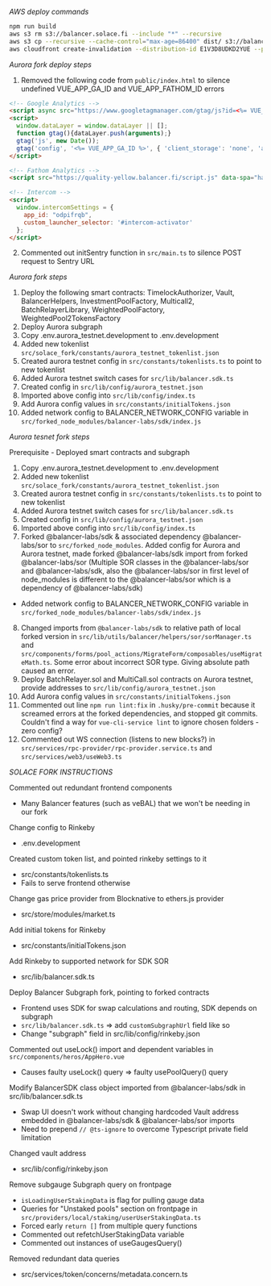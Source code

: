 *AWS deploy commands*

```bash
npm run build
aws s3 rm s3://balancer.solace.fi --include "*" --recursive
aws s3 cp --recursive --cache-control="max-age=86400" dist/ s3://balancer.solace.fi/
aws cloudfront create-invalidation --distribution-id E1V3D8UDKD2YUE --paths "/*"
```

*Aurora fork deploy steps*

1. Removed the following code from `public/index.html` to silence undefined VUE_APP_GA_ID and VUE_APP_FATHOM_ID errors

```html
<!-- Google Analytics -->
<script async src="https://www.googletagmanager.com/gtag/js?id=<%= VUE_APP_GA_ID %>"></script>
<script>
  window.dataLayer = window.dataLayer || [];
  function gtag(){dataLayer.push(arguments);}
  gtag('js', new Date());
  gtag('config', '<%= VUE_APP_GA_ID %>', { 'client_storage': 'none', 'anonymize_ip': true });
</script>

<!-- Fathom Analytics -->
<script src="https://quality-yellow.balancer.fi/script.js" data-spa="hash" data-site="<%= VUE_APP_FATHOM_SITE_ID %>" defer></script>

<!-- Intercom -->
<script>
  window.intercomSettings = {
    app_id: "odpifrqb",
    custom_launcher_selector: '#intercom-activator'
  };
</script>
```

2. Commented out initSentry function in `src/main.ts` to silence POST request to Sentry URL

*Aurora fork steps*

1. Deploy the following smart contracts: TimelockAuthorizer, Vault, BalancerHelpers, InvestmentPoolFactory, Multicall2, BatchRelayerLibrary, WeightedPoolFactory, WeightedPool2TokensFactory
2. Deploy Aurora subgraph
3. Copy .env.aurora_testnet.development to .env.development
4. Added new tokenlist `src/solace_fork/constants/aurora_testnet_tokenlist.json`
5. Created aurora testnet config in `src/constants/tokenlists.ts` to point to new tokenlist 
6. Added Aurora testnet switch cases for `src/lib/balancer.sdk.ts`
7. Created config in `src/lib/config/aurora_testnet.json`
8. Imported above config into `src/lib/config/index.ts`
9. Add Aurora config values in `src/constants/initialTokens.json`
10. Added network config to BALANCER_NETWORK_CONFIG variable in `src/forked_node_modules/balancer-labs/sdk/index.js`

*Aurora tesnet fork steps*

Prerequisite - Deployed smart contracts and subgraph

1. Copy .env.aurora_testnet.development to .env.development
2. Added new tokenlist `src/solace_fork/constants/aurora_testnet_tokenlist.json`
3. Created aurora testnet config in `src/constants/tokenlists.ts` to point to new tokenlist 
4. Added Aurora testnet switch cases for `src/lib/balancer.sdk.ts`
5. Created config in `src/lib/config/aurora_testnet.json`
6. Imported above config into `src/lib/config/index.ts`
7. Forked @balancer-labs/sdk & associated dependency @balancer-labs/sor to `src/forked_node_modules`. Added config for Aurora and Aurora testnet, made forked @balancer-labs/sdk import from forked @balancer-labs/sor (Multiple SOR classes in the @balancer-labs/sor and @balancer-labs/sdk, also the @balancer-labs/sor in first level of node_modules is different to the @balancer-labs/sor which is a dependency of @balancer-labs/sdk)
- Added network config to BALANCER_NETWORK_CONFIG variable in `src/forked_node_modules/balancer-labs/sdk/index.js`
8. Changed imports from `@balancer-labs/sdk` to relative path of local forked version in `src/lib/utils/balancer/helpers/sor/sorManager.ts` and `src/components/forms/pool_actions/MigrateForm/composables/useMigrateMath.ts`. Some error about incorrect SOR type. Giving absolute path caused an error. 
9. Deploy BatchRelayer.sol and MultiCall.sol contracts on Aurora testnet, provide addresses to `src/lib/config/aurora_testnet.json`
10. Add Aurora config values in `src/constants/initialTokens.json`
11. Commented out line `npm run lint:fix` in `.husky/pre-commit` because it screamed errors at the forked dependencies, and stopped git commits. Couldn't find a way for `vue-cli-service lint` to ignore chosen folders - zero config?
12. Commented out WS connection (listens to new blocks?) in `src/services/rpc-provider/rpc-provider.service.ts` and `src/services/web3/useWeb3.ts`

*SOLACE FORK INSTRUCTIONS*

Commented out redundant frontend components
- Many Balancer features (such as veBAL) that we won't be needing in our fork

Change config to Rinkeby
- .env.development

Created custom token list, and pointed rinkeby settings to it
- src/constants/tokenlists.ts
- Fails to serve frontend otherwise

Change gas price provider from Blocknative to ethers.js provider
- src/store/modules/market.ts

Add initial tokens for Rinkeby
- src/constants/initialTokens.json

Add Rinkeby to supported network for SDK SOR
- src/lib/balancer.sdk.ts

Deploy Balancer Subgraph fork, pointing to forked contracts
- Frontend uses SDK for swap calculations and routing, SDK depends on subgraph
- `src/lib/balancer.sdk.ts` => add `customSubgraphUrl` field like so
- Change "subgraph" field in src/lib/config/rinkeby.json

Commented out useLock() import and dependent variables in `src/components/heros/AppHero.vue`
- Causes faulty useLock() query => faulty usePoolQuery() query

Modify BalancerSDK class object imported from @balancer-labs/sdk in src/lib/balancer.sdk.ts
- Swap UI doesn't work without changing hardcoded Vault address embedded in @balancer-labs/sdk & @balancer-labs/sor imports
- Need to prepend `// @ts-ignore` to overcome Typescript private field limitation

Changed vault address
- src/lib/config/rinkeby.json

Remove subgauge Subgraph query on frontpage
- `isLoadingUserStakingData` is flag for pulling gauge data
- Queries for "Unstaked pools" section on frontpage in `src/providers/local/staking/userUserStakingData.ts`
- Forced early `return []` from multiple query functions
- Commented out refetchUserStakingData variable
- Commented out instances of useGaugesQuery()

Removed redundant data queries
- src/services/token/concerns/metadata.concern.ts


